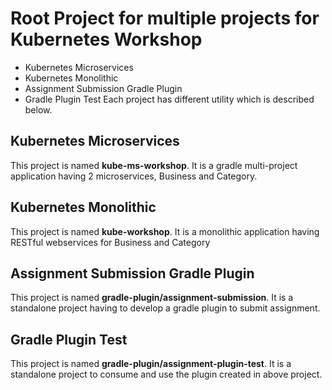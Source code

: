 # Root Project for multiple projects for Kubernetes Workshop
- Kubernetes Microservices
- Kubernetes Monolithic
- Assignment Submission Gradle Plugin
- Gradle Plugin Test
Each project has different utility which is described below.

## Kubernetes Microservices
This project is named **kube-ms-workshop**. It is a gradle multi-project application having 2 microservices, Business and Category.

## Kubernetes Monolithic 
This project is named **kube-workshop**. It is a monolithic application having RESTful webservices for Business and Category

## Assignment Submission Gradle Plugin
This project is named **gradle-plugin/assignment-submission**. It is a standalone project having to develop a gradle plugin to submit assignment.

## Gradle Plugin Test
This project is named **gradle-plugin/assignment-plugin-test**. It is a standalone project to consume and use the plugin created in above project.
